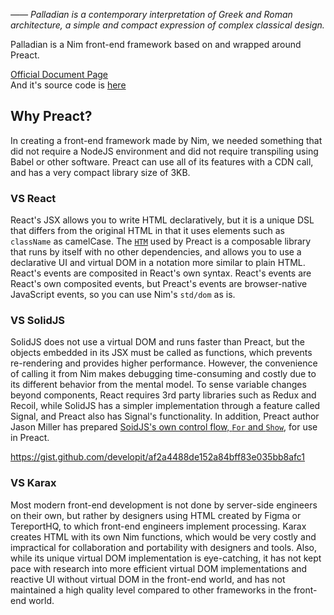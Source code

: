 *―― Palladian is a contemporary interpretation of Greek and Roman architecture, a simple and compact expression of complex classical design.*

Palladian is a Nim front-end framework based on and wrapped around Preact.

[Official Document Page](https://itsumura-h.github.io/nim-palladian/)  
And it's source code is [here](https://github.com/itsumura-h/nim-palladian/tree/main/examples/document)

## Why Preact?
In creating a front-end framework made by Nim, we needed something that did not require a NodeJS environment and did not require transpiling using Babel or other software.
Preact can use all of its features with a CDN call, and has a very compact library size of 3KB.

### VS React
React's JSX allows you to write HTML declaratively, but it is a unique DSL that differs from the original HTML in that it uses elements such as `className` as camelCase.
The [`HTM`](https://github.com/developit/htm) used by Preact is a composable library that runs by itself with no other dependencies, and allows you to use a declarative UI and virtual DOM in a notation more similar to plain HTML. React's events are composited in React's own syntax.
React's events are React's own composited events, but Preact's events are browser-native JavaScript events, so you can use Nim's `std/dom` as is.

### VS SolidJS
SolidJS does not use a virtual DOM and runs faster than Preact, but the objects embedded in its JSX must be called as functions, which prevents re-rendering and provides higher performance. However, the convenience of calling it from Nim makes debugging time-consuming and costly due to its different behavior from the mental model.
To sense variable changes beyond components, React requires 3rd party libraries such as Redux and Recoil, while SolidJS has a simpler implementation through a feature called Signal, and Preact also has Signal's functionality.
In addition, Preact author Jason Miller has prepared [SoidJS's own control flow, `For` and `Show`](https://www.solidjs.com/docs/latest/api#for), for use in Preact.

https://gist.github.com/developit/af2a4488de152a84bff83e035bb8afc1

### VS Karax
Most modern front-end development is not done by server-side engineers on their own, but rather by designers using HTML created by Figma or TereportHQ, to which front-end engineers implement processing.
Karax creates HTML with its own Nim functions, which would be very costly and impractical for collaboration and portability with designers and tools.
Also, while its unique virtual DOM implementation is eye-catching, it has not kept pace with research into more efficient virtual DOM implementations and reactive UI without virtual DOM in the front-end world, and has not maintained a high quality level compared to other frameworks in the front-end world.
